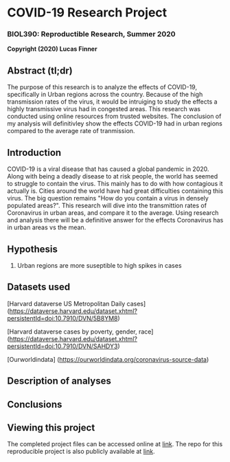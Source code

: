 # COVID-19 Research Project
### BIOL390: Reproductible Research, Summer 2020
**Copyright (2020) Lucas Finner**

## Abstract (tl;dr)

The purpose of this research is to analyze the effects of COVID-19, specifically in Urban regions across the country. Because of the high transmission rates of the virus, it would be intruiging to study the effects a highly transmissive virus had in congested areas. This research was conducted using online resources from trusted websites. The conclusion of my analysis will definitivley show the effects COVID-19 had in urban regions compared to the average rate of tranmission. 

## Introduction

COVID-19 is a viral disease that has caused a global pandemic in 2020. Along with being a deadly disease to at risk people, the world has seemed to struggle to contain the virus. This mainly has to do with how contagious it actually is. Cities around the world have had great difficulties containing this virus. The big question remains "How do you contain a virus in densely populated areas?".
This research will dive into the transmittion rates of Coronavirus in urban areas, and compare it to the average. Using research and analysis there will be a definitive answer for the effects Coronavirus has in urban areas vs the mean.

## Hypothesis

1. Urban regions are more suseptible to high spikes in cases

## Datasets used

[Harvard dataverse US Metropolitan Daily cases] (https://dataverse.harvard.edu/dataset.xhtml?persistentId=doi:10.7910/DVN/5B8YM8)

[Harvard dataverse cases by poverty, gender, race] (https://dataverse.harvard.edu/dataset.xhtml?persistentId=doi:10.7910/DVN/SAHDY3)

[Ourworldindata] (https://ourworldindata.org/coronavirus-source-data)


## Description of analyses

## Conclusions

## Viewing this project
The completed project files can be accessed online at [link](https://github.com/finnerlucas/COVID-19/edit/master/README.md). The repo for this reproducible project is also publicly available at [link](https://github.com/finnerlucas/COVID-19).
